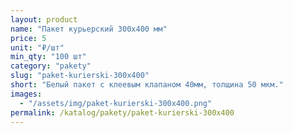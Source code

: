 ```yaml
---
layout: product
name: "Пакет курьерский 300x400 мм"
price: 5
unit: "₽/шт"
min_qty: "100 шт"
category: "pakety"
slug: "paket-kurierski-300x400"
short: "Белый пакет с клеевым клапаном 40мм, толщина 50 мкм."
images:
  - "/assets/img/paket-kurierski-300x400.png"
permalink: /katalog/pakety/paket-kurierski-300x400
---
```

